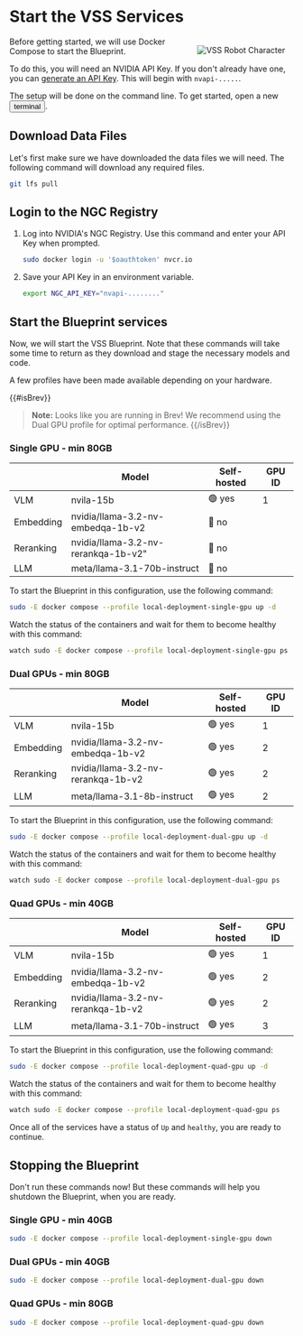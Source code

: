 # Start the VSS Services

<img src="_static/robots/startup.png" alt="VSS Robot Character" style="float:right; max-width:350px;margin:15px;" />


Before getting started, we will use Docker Compose to start the Blueprint.

To do this, you will need an NVIDIA API Key. If you don't already have one, you can [generate an API Key](https://build.nvidia.com/settings/api-keys). This will begin with `nvapi-.....`.

The setup will be done on the command line. To get started, open a new <button onclick="openNewTerminal();"><i class="fas fa-terminal"></i> terminal</button>.

<!--fold:break -->

## Download Data Files

Let's first make sure we have downloaded the data files we will need. The following command will download any required files.

```bash
git lfs pull
```

<!--fold:break -->

## Login to the NGC Registry

1. Log into NVIDIA's NGC Registry. Use this command and enter your API Key when prompted.

    ```bash
    sudo docker login -u '$oauthtoken' nvcr.io
    ```

1. Save your API Key in an environment variable.

    ```bash
    export NGC_API_KEY="nvapi-........"
    ```

<!--fold:break -->

## Start the Blueprint services

Now, we will start the VSS Blueprint. Note that these commands will take some time to return as they download and stage the necessary models and code.

A few profiles have been made available depending on your hardware.

{{#isBrev}}
> **Note:** Looks like you are running in Brev! We recommend using the Dual GPU profile for optimal performance.
{{/isBrev}}

<!-- tabs:start -->

### **Single GPU - min 80GB**

|  | Model | Self-hosted | GPU ID |
| --- | --- | --- | -- |
| VLM | nvila-15b | 🟢 yes | 1 |
| Embedding | nvidia/llama-3.2-nv-embedqa-1b-v2 | 🔴 no | |
| Reranking | nvidia/llama-3.2-nv-rerankqa-1b-v2" | 🔴 no |
| LLM | meta/llama-3.1-70b-instruct | 🔴 no | |

To start the Blueprint in this configuration, use the following command:

```bash
sudo -E docker compose --profile local-deployment-single-gpu up -d
```

Watch the status of the containers and wait for them to become healthy with this command:

```bash
watch sudo -E docker compose --profile local-deployment-single-gpu ps
```

### **Dual GPUs - min 80GB**

|  | Model | Self-hosted | GPU ID |
| --- | --- | --- | --- |
| VLM | nvila-15b | 🟢 yes | 1 |
| Embedding | nvidia/llama-3.2-nv-embedqa-1b-v2 | 🟢 yes | 2 |
| Reranking | nvidia/llama-3.2-nv-rerankqa-1b-v2 | 🟢 yes | 2 |
| LLM | meta/llama-3.1-8b-instruct | 🟢 yes | 2 |


To start the Blueprint in this configuration, use the following command:

```bash
sudo -E docker compose --profile local-deployment-dual-gpu up -d
```

Watch the status of the containers and wait for them to become healthy with this command:

```bash
watch sudo -E docker compose --profile local-deployment-dual-gpu ps
```

### **Quad GPUs - min 40GB**

|  | Model | Self-hosted | GPU ID |
| --- | --- | --- | --- |
| VLM | nvila-15b | 🟢 yes | 1 |
| Embedding | nvidia/llama-3.2-nv-embedqa-1b-v2 | 🟢 yes | 2 |
| Reranking | nvidia/llama-3.2-nv-rerankqa-1b-v2 | 🟢 yes | 2 |
| LLM | meta/llama-3.1-70b-instruct | 🟢 yes | 3 |


To start the Blueprint in this configuration, use the following command:

```bash
sudo -E docker compose --profile local-deployment-quad-gpu up -d
```

Watch the status of the containers and wait for them to become healthy with this command:

```bash
watch sudo -E docker compose --profile local-deployment-quad-gpu ps
```

<!-- tabs:end -->

Once all of the services have a status of `Up` and `healthy`, you are ready to continue.

<!--fold:break -->

## Stopping the Blueprint

Don't run these commands now! But these commands will help you shutdown the Blueprint, when you are ready.

<!-- tabs:start -->

### **Single GPU - min 40GB**

```bash
sudo -E docker compose --profile local-deployment-single-gpu down
```

### **Dual GPUs - min 40GB**

```bash
sudo -E docker compose --profile local-deployment-dual-gpu down
```

### **Quad GPUs - min 80GB**

```bash
sudo -E docker compose --profile local-deployment-quad-gpu down
```

<!-- tabs:end -->